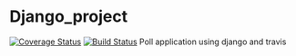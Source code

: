 # Django_project 
[![Coverage Status](https://coveralls.io/repos/github/moringspeaker/Django_project/badge.svg)](https://coveralls.io/github/moringspeaker/Django_project)
[![Build Status](https://app.travis-ci.com/moringspeaker/Django_project.svg?branch=main)](https://app.travis-ci.com/moringspeaker/Django_project)
  Poll application using django and travis
